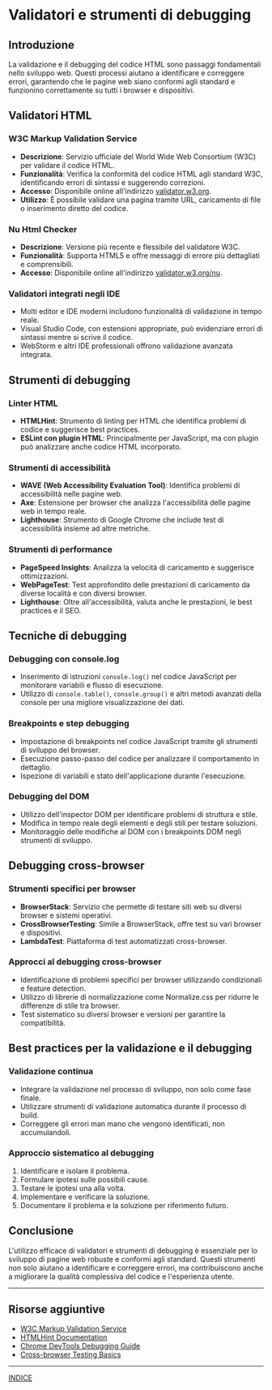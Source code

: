 # Validatori e strumenti di debugging

## Introduzione
La validazione e il debugging del codice HTML sono passaggi fondamentali nello sviluppo web. Questi processi aiutano a identificare e correggere errori, garantendo che le pagine web siano conformi agli standard e funzionino correttamente su tutti i browser e dispositivi.

## Validatori HTML

### W3C Markup Validation Service
- **Descrizione**: Servizio ufficiale del World Wide Web Consortium (W3C) per validare il codice HTML.
- **Funzionalità**: Verifica la conformità del codice HTML agli standard W3C, identificando errori di sintassi e suggerendo correzioni.
- **Accesso**: Disponibile online all'indirizzo [validator.w3.org](https://validator.w3.org/).
- **Utilizzo**: È possibile validare una pagina tramite URL, caricamento di file o inserimento diretto del codice.

### Nu Html Checker
- **Descrizione**: Versione più recente e flessibile del validatore W3C.
- **Funzionalità**: Supporta HTML5 e offre messaggi di errore più dettagliati e comprensibili.
- **Accesso**: Disponibile online all'indirizzo [validator.w3.org/nu](https://validator.w3.org/nu/).

### Validatori integrati negli IDE
- Molti editor e IDE moderni includono funzionalità di validazione in tempo reale.
- Visual Studio Code, con estensioni appropriate, può evidenziare errori di sintassi mentre si scrive il codice.
- WebStorm e altri IDE professionali offrono validazione avanzata integrata.

## Strumenti di debugging

### Linter HTML
- **HTMLHint**: Strumento di linting per HTML che identifica problemi di codice e suggerisce best practices.
- **ESLint con plugin HTML**: Principalmente per JavaScript, ma con plugin può analizzare anche codice HTML incorporato.

### Strumenti di accessibilità
- **WAVE (Web Accessibility Evaluation Tool)**: Identifica problemi di accessibilità nelle pagine web.
- **Axe**: Estensione per browser che analizza l'accessibilità delle pagine web in tempo reale.
- **Lighthouse**: Strumento di Google Chrome che include test di accessibilità insieme ad altre metriche.

### Strumenti di performance
- **PageSpeed Insights**: Analizza la velocità di caricamento e suggerisce ottimizzazioni.
- **WebPageTest**: Test approfondito delle prestazioni di caricamento da diverse località e con diversi browser.
- **Lighthouse**: Oltre all'accessibilità, valuta anche le prestazioni, le best practices e il SEO.

## Tecniche di debugging

### Debugging con console.log
- Inserimento di istruzioni `console.log()` nel codice JavaScript per monitorare variabili e flusso di esecuzione.
- Utilizzo di `console.table()`, `console.group()` e altri metodi avanzati della console per una migliore visualizzazione dei dati.

### Breakpoints e step debugging
- Impostazione di breakpoints nel codice JavaScript tramite gli strumenti di sviluppo del browser.
- Esecuzione passo-passo del codice per analizzare il comportamento in dettaglio.
- Ispezione di variabili e stato dell'applicazione durante l'esecuzione.

### Debugging del DOM
- Utilizzo dell'inspector DOM per identificare problemi di struttura e stile.
- Modifica in tempo reale degli elementi e degli stili per testare soluzioni.
- Monitoraggio delle modifiche al DOM con i breakpoints DOM negli strumenti di sviluppo.

## Debugging cross-browser

### Strumenti specifici per browser
- **BrowserStack**: Servizio che permette di testare siti web su diversi browser e sistemi operativi.
- **CrossBrowserTesting**: Simile a BrowserStack, offre test su vari browser e dispositivi.
- **LambdaTest**: Piattaforma di test automatizzati cross-browser.

### Approcci al debugging cross-browser
- Identificazione di problemi specifici per browser utilizzando condizionali e feature detection.
- Utilizzo di librerie di normalizzazione come Normalize.css per ridurre le differenze di stile tra browser.
- Test sistematico su diversi browser e versioni per garantire la compatibilità.

## Best practices per la validazione e il debugging

### Validazione continua
- Integrare la validazione nel processo di sviluppo, non solo come fase finale.
- Utilizzare strumenti di validazione automatica durante il processo di build.
- Correggere gli errori man mano che vengono identificati, non accumulandoli.

### Approccio sistematico al debugging
1. Identificare e isolare il problema.
2. Formulare ipotesi sulle possibili cause.
3. Testare le ipotesi una alla volta.
4. Implementare e verificare la soluzione.
5. Documentare il problema e la soluzione per riferimento futuro.

## Conclusione
L'utilizzo efficace di validatori e strumenti di debugging è essenziale per lo sviluppo di pagine web robuste e conformi agli standard. Questi strumenti non solo aiutano a identificare e correggere errori, ma contribuiscono anche a migliorare la qualità complessiva del codice e l'esperienza utente.

---

## Risorse aggiuntive
- [W3C Markup Validation Service](https://validator.w3.org/)
- [HTMLHint Documentation](https://htmlhint.com/docs/user-guide/getting-started)
- [Chrome DevTools Debugging Guide](https://developers.google.com/web/tools/chrome-devtools/javascript)
- [Cross-browser Testing Basics](https://developer.mozilla.org/en-US/docs/Learn/Tools_and_testing/Cross_browser_testing/Introduction)

---
[INDICE](README.md)